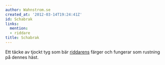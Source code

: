 ```yaml
---
author: Wahnstrom.se
created_at: '2012-03-14T19:24:41Z'
id: Schabrak
links:
  mention:
  - riddare
title: Schabrak
---
```


Ett täcke av tjockt tyg som bär [riddarens] färger och fungerar som rustning på dennes häst.

  [riddarens]: riddare